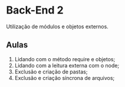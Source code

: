 # Back-End 2

Utilização de módulos e objetos externos.

## Aulas

1.  Lidando com o método require e objetos;
2.  Lidando com a leitura externa com o node;
3.  Exclusão e criação de pastas;
4.  Exclusão e criação síncrona de arquivos;
